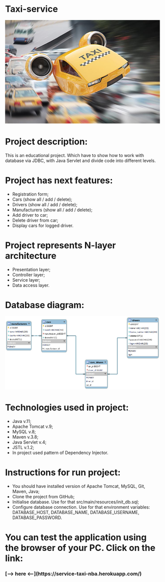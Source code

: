 ﻿# Taxi-service
![taxi_fly.jpg](taxi_fly.jpg)

# Project description:
This is an educational project. Which have to show how to work with database via JDBC, with Java Servlet and divide code into different levels.

# Project has next features:
- Registration form;
- Cars (show all / add / delete);
- Drivers (show all / add / delete);
- Manufacturers (show all / add / delete);
- Add driver to car;
- Delete driver from car;
- Display cars for logged driver.

# Project represents N-layer architecture
- Presentation layer;
- Controller layer;
- Service layer;
- Data access layer.

# Database diagram:
![diagrama.png](diagrama.png)

# Technologies used in project:
- Java v.11;
- Apache Tomcat v.9;
- MySQL v.8;
- Maven v.3.8;
- Java Servlet v.4;
- JSTL v.1.2;
- In project used pattern of Dependency Injector.

# Instructions for run project:
- You should have installed version of Apache Tomcat, MySQL, Git, Maven, Java;
- Clone the project from GitHub;
- Initialise database. Use for that src/main/resources/init_db.sql;
- Configure database connection. Use for that environment variables: 
DATABASE_HOST, DATABASE_NAME, DATABASE_USERNAME, DATABASE_PASSWORD.

# You can test the application using the browser of your PC. Click on the link:
<h3>[--> here <--](https://service-taxi-nba.herokuapp.com/)</h3>

  

